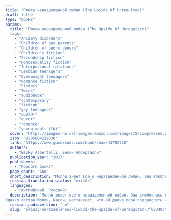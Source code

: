 ```yaml
---
title: "Плюсы неразделенной любви (The Upside Of Unrequited)"
draft: false
type: "books"
params:
  title: "Плюсы неразделенной любви (The Upside Of Unrequited)"
  tags:
    - "Anxiety disorders"
    - "Children of gay parents"
    - "Children of sperm donors"
    - "Children's fiction"
    - "Friendship fiction"
    - "Homosexuality fiction"
    - "Interpersonal relations"
    - "Lesbian teenagers"
    - "Overweight teenagers"
    - "Romance fiction"
    - "Sisters"
    - "Twins"
    - "audiobook"
    - "contemporary"
    - "fiction"
    - "gay teenagers"
    - "LGBTQ+"
    - "queer"
    - "romance"
    - "young adult (YA)"
  cover: "https://images-na.ssl-images-amazon.com/images/S/compressed.photo.goodreads.com/books/1487956734i/30653853.jpg, https://images-na.ssl-images-amazon.com/images/S/compressed.photo.goodreads.com/books/1548422197i/43702718.jpg"
  isbn: "9785604219638"
  link: "https://www.goodreads.com/book/show/43702718"
  authors:
    - "Becky Albertalli, Бекки Алберталли"
  publication_year: "2017"
  publishers:
    - "Popcorn books"
  page_count: "360"
  short_description: "Молли знает все о неразделенной любви. Она влюблялась двадцать шесть раз и всякий раз — безответно. Но парни и не догадываются о ее чувствах, ведь она очень осторожна. А как иначе? Толстые девчонки не могут рисковать..."
  russian_translation_status: "exists"
  languages:
    - "Английский, Русский"
  description: "Молли знает все о неразделенной любви. Она влюблялась двадцать шесть раз и всякий раз — безответно. Но парни и не догадываются о ее чувствах, ведь она очень осторожна. А как иначе? Толстые девчонки не могут рисковать.
Однако сестра Молли, Кэсси, настаивает, что ей давно пора повзрослеть и перестать бояться отказов. Кэсси пытается свести Молли с красавчиком Уиллом, который проявляет к ней интерес. Есть только одна проблема — неуклюжий гик Рид, коллега Молли, — он никак не выходит у нее из головы. Но Рид — совсем не ее типаж, и она никогда в него не влюбится. Так ведь?.."
  russian_audioversion: "no"
  slug: "pliusy-nerazdelennoi-liubvi-the-upside-of-unrequited-7f66348c"
---
```

